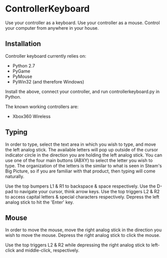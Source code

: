 ControllerKeyboard
==================

Use your controller as a keyboard. Use your controller as a mouse.  Control your computer from anywhere in your house.

Installation
------------

Controller keyboard currently relies on:

* Python 2.7
* PyGame
* PyMouse
* PyWin32 (and therefore Windows)

Install the above, connect your controller, and run controllerkeyboard.py in Python.

The known working controllers are:

* Xbox360 Wireless

Typing
------

 In order to type, select the text area in which you wish to type, and move the left analog stick.
 The available letters will pop up outside of the cursor indicator circle in the direction you are holding
 the left analog stick.  You can use one of the four main buttons (ABXY) to select the letter you wish to type.
 The organization of the letters is the similar to what is seen in Steam's Big Picture, so if you are familiar with
 that product, then typing will come naturally.

 Use the top bumpers L1 & R1 to backspace & space respectively.
 Use the D-pad to navigate your cursor, think arrow keys.
 Use the top triggers L2 & R2 to access capital letters & special characters respectively.
 Depress the left analog stick to hit the 'Enter' key.

Mouse
-----

 In order to move the mouse, move the right analog stick in the direction you wish to move the mouse.
 Depress the right analog stick to click the mouse.

 Use the top triggers L2 & R2 while depressing the right analog stick to left-click and middle-click, respectively.